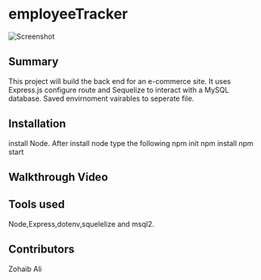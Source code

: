 # employeeTracker

![Screenshot]()

## Summary  

This project will build the back end for an e-commerce site. It uses Express.js configure route and Sequelize to interact with a MySQL database. Saved envirnoment vairables to seperate file.

## Installation

install Node. After install node type the following
npm init
npm install
npm start

## Walkthrough Video


## Tools used

Node,Express,dotenv,squelelize and msql2.

## Contributors

Zohaib Ali
